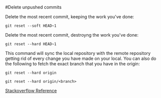 #Delete unpushed commits

Delete the most recent commit, keeping the work you've done:

```
git reset --soft HEAD~1
```

Delete the most recent commit, destroyng the work you've done:

```
git reset --hard HEAD~1
```

This command will sync the local repository with the remote repository getting rid of every change you have made on your local. You can also do the following to fetch the exact branch that you have in the origin:

```
git reset --hard origin
```

```
git reset --hard origin/<branch>
```

[Stackoverflow Reference](https://stackoverflow.com/questions/3197413/how-do-i-delete-unpushed-git-commits)
